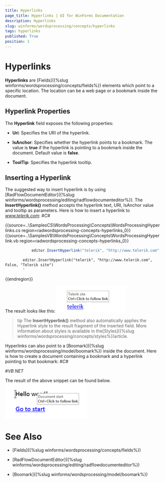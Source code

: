 ```yaml
---
title: Hyperlinks
page_title: Hyperlinks | UI for WinForms Documentation
description: Hyperlinks
slug: winforms/wordsprocessing/concepts/hyperlinks
tags: hyperlinks
published: True
position: 1
---
```


# Hyperlinks



__Hyperlinks__ are [Fields]({%slug winforms/wordsprocessing/concepts/fields%}) elements which point to a specific location.
        The location can be a web page or a bookmark inside the document.
      

## Hyperlink Properties

The __Hyperlink__ field exposes the following properties:
        

* __Uri__: Specifies the URI of the hyperlink.
            

* __IsAnchor__: Specifies whether the hyperlink points to a bookmark. The value is __true__ if the
              hyperlink is pointing to a bookmark inside the document. Default value is __false__.
            

* __ToolTip__: Specifies the hyperlink tooltip.
            

## Inserting a Hyperlink

The suggested way to insert hyperlink is by using [RadFlowDocumentEditor]({%slug winforms/wordsprocessing/editing/radflowdocumenteditor%}). The
          __InsertHyperlink()__ method accepts the hyperlink text, URI, IsAnchor value and tooltip as parameters. Here is how to
          insert a hyperlink to *www.telerik.com*:
        #_C#_

	



{{source=..\SamplesCS\WordsProcessing\Concepts\WordsProcessingHyperlinks.cs region=radwordsprocessing-concepts-hyperlinks_0}} 
{{source=..\SamplesVB\WordsProcessing\Concepts\WordsProcessingHyperlink.vb region=radwordsprocessing-concepts-hyperlinks_0}} 

````C#
            editor.InsertHyperlink("telerik", "http://www.telerik.com", false, "Telerik site");
````
````VB.NET
        editor.InsertHyperlink("telerik", "http://www.telerik.com", False, "Telerik site")
        '
````

{{endregion}} 




The result looks like this:
        ![wordsprocessing-concepts-hyperlinks 001](images/wordsprocessing-concepts-hyperlinks001.png)

>tip The __InsertHyperlink()__ method also automatically applies the Hyperlink style to the result fragment of the inserted  field.
            More information about styles is available in the[Styles]({%slug winforms/wordsprocessing/concepts/styles%})article.
>


Hyperlinks can also point to a [Boomark]({%slug winforms/wordsprocessing/model/boomark%}) inside the document. Here is how to create a document containing a bookmark and a hyperlink pointing to that bookmark:
        #_C#_

	

#_VB NET_

	



The result of the above snippet can be found below.
        ![wordsprocessing-concepts-hyperlinks 002](images/wordsprocessing-concepts-hyperlinks002.png)

# See Also

 * [Fields]({%slug winforms/wordsprocessing/concepts/fields%})

 * [RadFlowDocumentEditor]({%slug winforms/wordsprocessing/editing/radflowdocumenteditor%})

 * [Boomark]({%slug winforms/wordsprocessing/model/boomark%})
